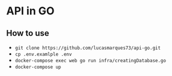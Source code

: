 # API in GO

## How to use

- `git clone https://github.com/lucasmarques73/api-go.git`
- `cp .env.examlple .env`
- `docker-compose exec web go run infra/creatingDatabase.go`
- `docker-compose up`
